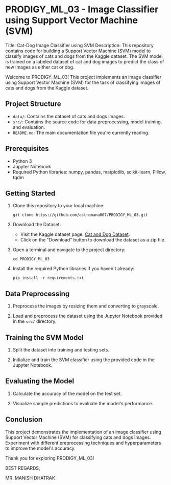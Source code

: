 # PRODIGY_ML_03 - Image Classifier using Support Vector Machine (SVM)

Title: Cat-Dog Image Classifier using SVM Description: This repository contains code for building a Support Vector Machine (SVM) model to classify images of cats and dogs from the Kaggle dataset. The SVM model is trained on a labeled dataset of cat and dog images to predict the class of new images as either cat or dog.

Welcome to PRODIGY_ML_03! This project implements an image classifier using Support Vector Machine (SVM) for the task of classifying images of cats and dogs from the Kaggle dataset.

## Project Structure

- `data/`: Contains the dataset of cats and dogs images.
- `src/`: Contains the source code for data preprocessing, model training, and evaluation.
- `README.md`: The main documentation file you're currently reading.

## Prerequisites

- Python 3
- Jupyter Notebook
- Required Python libraries: numpy, pandas, matplotlib, scikit-learn, Pillow, tqdm

## Getting Started

1. Clone this repository to your local machine:
   ```
   git clone https://github.com/astromanu007/PRODIGY_ML_03.git
   ```

2. Download the Dataset:
   - Visit the Kaggle dataset page: [Cat and Dog Dataset](https://www.kaggle.com/tongpython/cat-and-dog).
   - Click on the "Download" button to download the dataset as a zip file.

3. Open a terminal and navigate to the project directory:
   ```
   cd PRODIGY_ML_03
   ```

4. Install the required Python libraries if you haven't already:
   ```
   pip install -r requirements.txt
   ```

## Data Preprocessing

1. Preprocess the images by resizing them and converting to grayscale.

2. Load and preprocess the dataset using the Jupyter Notebook provided in the `src/` directory.

## Training the SVM Model

1. Split the dataset into training and testing sets.

2. Initialize and train the SVM classifier using the provided code in the Jupyter Notebook.

## Evaluating the Model

1. Calculate the accuracy of the model on the test set.

2. Visualize sample predictions to evaluate the model's performance.

## Conclusion

This project demonstrates the implementation of an image classifier using Support Vector Machine (SVM) for classifying cats and dogs images. Experiment with different preprocessing techniques and hyperparameters to improve the model's accuracy.

Thank you for exploring PRODIGY_ML_03!

BEST REGARDS,

MR. MANISH DHATRAK

